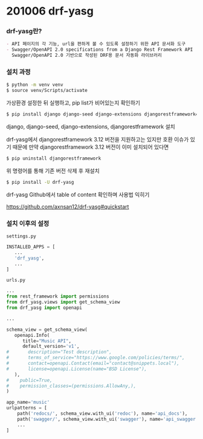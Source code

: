 # 201006 drf-yasg

### drf-yasg란?

```markdown
- API 페이지의 각 기능, url을 편하게 볼 수 있도록 설정하기 위한 API 문서화 도구
- Swagger/OpenAPI 2.0 specifications from a Django Rest Framework API
  Swagger/OpenAPI 2.0 기반으로 작성된 DRF용 문서 자동화 라이브러리
```



### 설치 과정

```bash
$ python -m venv venv
$ source venv/Scripts/activate
```

가상환경 설정한 뒤 실행하고, pip list가 비어있는지 확인하기



```bash
$ pip install django django-seed django-extensions djangorestframework==3.11
```

django, django-seed, django-extensions, djangorestframework 설치



drf-yasg에서 djangorestframework 3.12 버전을 지원하고는 있지만 호환 이슈가 있기 때문에
만약 djangorestframework 3.12 버전이 이미 설치되어 있다면

```bash
$ pip uninstall djangorestframework
```

위 명령어를 통해 기존 버전 삭제 후 재설치



```bash
$ pip install -U drf-yasg
```

drf-yasg Github에서 table of content 확인하며 사용법 익히기

https://github.com/axnsan12/drf-yasg#quickstart



### 설치 이후의 설정

`settings.py`

```python
INSTALLED_APPS = [
   ...
   'drf_yasg',
   ...
]
```



`urls.py`

```python
...
from rest_framework import permissions
from drf_yasg.views import get_schema_view
from drf_yasg import openapi

...

schema_view = get_schema_view(
   openapi.Info(
      title="Music API",
      default_version='v1',
#       description="Test description",
#       terms_of_service="https://www.google.com/policies/terms/",
#       contact=openapi.Contact(email="contact@snippets.local"),
#       license=openapi.License(name="BSD License"),
   ),
#    public=True,
#    permission_classes=(permissions.AllowAny,),
)

app_name='music'
urlpatterns = [
    path('redocs/', schema_view.with_ui('redoc'), name='api_docs'),
    path('swagger/', schema_view.with_ui('swagger'), name='api_swagger'),
    ...
]
```